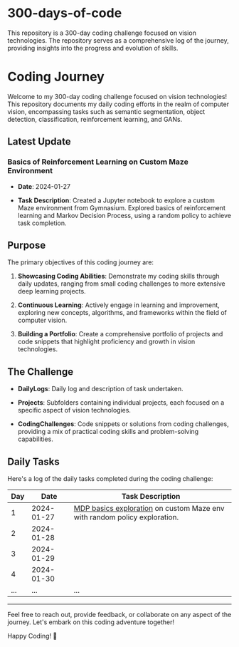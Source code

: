 # 300-days-of-code
This repository is a 300-day coding challenge focused on vision technologies.  The repository serves as a comprehensive log of the journey, providing insights into the progress and evolution of skills.

# Coding Journey

Welcome to my 300-day coding challenge focused on vision technologies! This repository documents my daily coding efforts in the realm of computer vision, encompassing tasks such as semantic segmentation, object detection, classification, reinforcement learning, and GANs.

## Latest Update

### Basics of Reinforcement Learning on Custom Maze Environment

- **Date**: 2024-01-27

- **Task Description**: Created a Jupyter notebook to explore a custom Maze environment from Gymnasium. Explored basics of reinforcement learning and Markov Decision Process, using a random policy to achieve task completion.


## Purpose

The primary objectives of this coding journey are:

1. **Showcasing Coding Abilities**: Demonstrate my coding skills through daily updates, ranging from small coding challenges to more extensive deep learning projects.

2. **Continuous Learning**: Actively engage in learning and improvement, exploring new concepts, algorithms, and frameworks within the field of computer vision.

3. **Building a Portfolio**: Create a comprehensive portfolio of projects and code snippets that highlight proficiency and growth in vision technologies.

## The Challenge

- **DailyLogs**: Daily log and description of task undertaken.

- **Projects**: Subfolders containing individual projects, each focused on a specific aspect of vision technologies.

- **CodingChallenges**: Code snippets or solutions from coding challenges, providing a mix of practical coding skills and problem-solving capabilities.


## Daily Tasks

Here's a log of the daily tasks completed during the coding challenge:

| Day | Date       | Task Description                                       |
|----|------------|--------------------------------------------------------|
| 1  | 2024-01-27 | [MDP basics exploration](https://github.com/Ramsi-K/reinforcement-learning/blob/main/Basics_of_Markov_Decision_Process.ipynb) on custom Maze env with random policy exploration.|
| 2  | 2024-01-28 |  |
| 3  | 2024-01-29 |  |
| 4  | 2024-01-30 |  |
| ...| ...        | ...                                                    |




-----
Feel free to reach out, provide feedback, or collaborate on any aspect of the journey. Let's embark on this coding adventure together!

Happy Coding! 🚀
